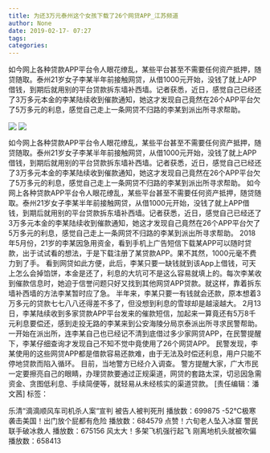 ```yaml
---
title: 为还3万元泰州这个女孩下载了26个网贷APP_江苏频道
author: None
date: 2019-02-17- 07:27
tags: 
categories: 
---
```

如今网上各种贷款APP平台令人眼花缭乱，某些平台甚至不需要任何资产抵押，随贷随取。泰州21岁女子李某半年前接触网贷，从借1000元开始，没钱了就上APP借钱，到期后就用别的平台贷款拆东墙补西墙。记者获悉，近日，感觉自己已经还了3万多元本金的李某陆续收到催款通知，她这才发现自己竟然在26个APP平台欠了5万多元的利息，感觉自己走上一条网贷不归路的李某到派出所寻求帮助。
<!-- more -->
                
<img align="center" border="0" src="http://p3.ifengimg.com/a/2019_08/f9d3360af7a1cbe_size41_w550_h344.jpg" />
                
<img align="center" border="0" src="http://p2.ifengimg.com/a/2016/0810/204c433878d5cf9size1_w16_h16.png" />
            
如今网上各种贷款APP平台令人眼花缭乱，某些平台甚至不需要任何资产抵押，随贷随取。泰州21岁女子李某半年前接触网贷，从借1000元开始，没钱了就上APP借钱，到期后就用别的平台贷款拆东墙补西墙。记者获悉，近日，感觉自己已经还了3万多元本金的李某陆续收到催款通知，她这才发现自己竟然在26个APP平台欠了5万多元的利息，感觉自己走上一条网贷不归路的李某到派出所寻求帮助。
如今网上各种贷款APP平台令人眼花缭乱，某些平台甚至不需要任何资产抵押，随贷随取。泰州21岁女子李某半年前接触网贷，从借1000元开始，没钱了就上APP借钱，到期后就用别的平台贷款拆东墙补西墙。记者获悉，近日，感觉自己已经还了3万多元本金的李某陆续收到催款通知，她这才发现自己竟然在26个APP平台欠了5万多元的利息，感觉自己走上一条网贷不归路的李某到派出所寻求帮助。
2018年5月份，21岁的李某因急用资金，看到手机上广告短信下载某APP可以随时贷款，出于试试看的想法，于是下载注册了某贷款APP。果不其然，1000元毫不费力到了手。
看到网贷如此方便，此后，李某只要一缺钱就到该App上借钱，可天上怎么会掉馅饼，本金是还了，利息的大坑可不是这么容易就填上的。每次李某收到催款信息时，她迫于信誉问题只好又找到其他网贷APP贷款。就这样，靠着拆东墙补西墙的方法李某暂时应了急。
半年来，李某只要一有钱就会还款，原本想着3万多元的贷款七七八八还得差不多了，但没想到利息的雪球却是越滚越大。
2月13日，李某陆续收到多家贷款APP平台发来的催款短信，加起来一算竟还有5万8千元利息要偿还，感到走投无路的李某来到公安海陵分局京泰派出所寻求民警帮助。
一开始在派出所，连李某自己也已经记不清到底借过多少家网贷APP，在民警提醒下，李某仔细查询才发现自己不知不觉中竟使用了26个网贷APP。
民警发现，李某使用的这些网贷APP都是借款容易还款难，由于无法及时偿还利息，用户只能不停地贷款而陷入循环。
目前，当地警方已经介入调查。
警方提醒大家，广大市民一定要擦亮自己的眼睛，办理贷款要通过正规渠道，网贷的套路太深，切忌因急需资金、贪图低利息、手续简便等，就轻易从未经核实的渠道贷款。
[责任编辑：潘文茜]
标签：
 
 
             
乐清“滴滴顺风车司机杀人案“宣判 被告人被判死刑
播放数：699875
-52℃极寒袭击美国！出门放个屁都有危险
播放数：684579
点赞！六旬老人坠入冰窟 警民联手破冰救人
播放数：675156
风太大！多架飞机强行起飞 刚离地机头就被吹偏
播放数：658413

